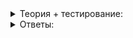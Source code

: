<details>
<summary>Теория + тестирование:</summary>

# Механизм сборки многофайловых проектов

Разберёмся, как работает механизм сборки многофайловых проектов. Вы уже знаете, что этот процесс называется компиляцией. Компилятор — переводчик с языка С++ на язык компьютера. Процессор, который выполняет вычисления, понимает только простые команды. Он не знает, что такое класс или функция. Он умеет читать команды из памяти, перемещаться по ней, складывать и вычитать числа. Компилятор «переводит»‎ в три этапа.

### Этап 1. Препроцессинг

С этим этапом вы знакомы, хоть и не знали его название. Во время препроцессинга компилятор читает код как текст, не вникая в суть. Он проходит файл за файлом и обрабатывает так называемые директивы препроцессора. Пример директивы —  `#include`, которая просто подменяется текстом из другого файла. Основной признак директивы — знак #. По окончанию этого этапа у вас будут файлы с расширением .ii (или просто .i).

### Этап 2. Собственно компиляция

Есть неоднозначность в том, что весь процесс называется так же, как его отдельный этап. Но обычно всё понятно из контекста.

Задачи на этапе компиляции:

-   Проверить каждый файл на наличие ошибок в синтаксисе языка.
-   Проверить типы выражений, параметров, переменных и их соответствие друг другу. Простой пример такой проверки — ошибка компиляции, возникающая, когда вы пытаетесь передать параметр в функцию, которая не принимает параметры. Код не скомпилируется.
-   Оптимизация. Не всё, что вы пишете, станет инструкцией для процессора. Компилятор может что-нибудь убрать, чтобы избежать лишних действий. Например, вы создали переменную, но никогда её не используете. Компилятор это видит и может её просто проигнорировать. Или у вас есть условие, которое всегда выполняется. Так, вызовы функции  `Foo`  с точки зрения компилятора будут бесполезны, и он их оптимизирует:

```cpp
void Foo() {
	  bool x = true;
	  if (x) {
			  return;
		}
}

```

На этом этапе ваши файлы переводятся с языка С++ в команды для процессора. На выходе получаются объектные файлы с расширением .o.

### Этап 3. Компоновка

На этапе компиляции могло получиться несколько объектных файлов, но пока они не связаны в одну программу. Этим занимается компоновщик. Чтобы понять принцип работы компоновщика, представим каждый объектный файл как страну. У неё есть ресурс, который она может экспортировать. А другого ресурса ей не хватает, и она вынуждена его импортировать.

Предположим, у нас три объектных файла. Напишем их на псевдокоде, немного похожем на С++, но вспомним, что на самом деле объектные файлы — это команды на языке процессора.

brasil.o

```cpp
// Функция, которая возвращает кофе
Coffee GetCoffee() {
		Oil oil = GetOil();
		Sun sun;
    Water water;
		Coffee coffee = oil + sun + water;
    return coffee;
}

// Вектор очень талантливых игроков в футбол
vector<FootballPlayers> talented_football_players;

```

india.o

```cpp
// Немного ассан йоги
enum class Assana {
    SHAVASANA,
    TADASANA,
    VRIKSHASANA
}

// Вектор программистов, ищущих работу
vector<SoftwareDevelopers> indian_software_developers;

```

norway.o

```cpp
// Просто функция, которая возвращает нефть
Oil GetOil() {
    Oil oil;
	  return oil;
}

// Йога на фьордах для всех желающих
void DoYoga() {
	  Do(SHAVASANA);
    Do(TADASANA);
	  Do(VRIKSHASANA);
}

// Небольшой норвежский клуб играет в футбол
void PlayFootball() {
	  Play(talented_football_players);
}

// Чашечка кофе с утра
void DrinkCoffee() {
	  Coffee coffee = GetCoffee();
    Drink(coffee);
}

```

### Таблица импорта/экспорта Бразилии

|**Экспорт**|**Импорт**|
|--|--|
|**Coffee GetCoffee()**|Oil GetOil()|
|**vector  talented_football_players**|

### Таблица импорта/экспорта Индии

|**Экспорт**|**Импорт**|
|--|--|
|**Assana::SHAVASANA, Assana::TADASANA, Assana::VRIKSHASANA**|
|**vector  indian_software_developers**|

### Таблица импорта/экспорта Норвегии

|**Экспорт**|**Импорт**|
|--|--|
|**Oil GetOil()**|Assana::SHAVASANA, Assana::TADASANA, Assana::VRIKSHASANA|
|**void DoYoga()**|vector  talented_football_players|
|**void PlayFootball()**|Coffee GetCoffee()|
**void DrinkCoffee()**|

![1.png](https://github.com/AYglazk0v/practicum_Cpp_developer/blob/main/sprint4/%D0%A0%D0%B0%D1%81%D0%BF%D1%80%D0%B5%D0%B4%D0%B5%D0%BB%D0%B5%D0%BD%D0%B8%D0%B5_%D0%BA%D0%BE%D0%B4%D0%B0_%D0%BF%D0%BE_%D1%84%D0%B0%D0%B9%D0%BB%D0%B0%D0%BC/%D0%9C%D0%B5%D1%85%D0%B0%D0%BD%D0%B8%D0%B7%D0%BC_%D1%81%D0%B1%D0%BE%D1%80%D0%BA%D0%B8_%D0%BC%D0%BD%D0%BE%D0%B3%D0%BE%D1%84%D0%B0%D0%B9%D0%BB%D0%BE%D0%B2%D1%8B%D1%85_%D0%BF%D1%80%D0%BE%D0%B5%D0%BA%D1%82%D0%BE%D0%B2/1.png?raw=true)

Компоновщик определяет, какой файл экспортировать и чего не хватает. После этого для каждого пункта импорта компоновщик ищет подходящий пункт экспорта. Функцию  `GetOil()`, которая нужна Бразилии, компоновщик найдёт в Норвегии. Ассаны йоги для Норвегии — у Индии, а футболистов и кофе — у Бразилии. Каждый запрос на импорт найдёт свой экспорт. Неопределённостей не осталось, процесс компоновки прошёл успешно.

Теперь вы знаете, как работает компоновщик, и можете понять суть правила об одном определении. Когда есть два определения для одного и того же, компоновщик просто не может понять, какое из них он должен взять, и сообщает об ошибке. Будь у нас две функции  `GetCoffee`, увидели бы именно такую ошибку.

После того как компоновщик закончил работу, получаем один файл, готовый к исполнению. Обычно он имеет расширение .exe.

### Сводная таблица по этапам сборки многофайлового проекта

|**Название этапа**|**Что происходит**|
|--|--|
|Препроцессинг|Замена директив препроцессора на текст (пример: замена  `#include`  на текст файла)|
|Компиляция|Проверка синтаксиса, соответствия типов, оптимизация, перевод кода в машинные команды|
|Компоновка|Поиск для каждого «‎импорта»‎ своего «экспорта»|

----------

Укажите ошибки в этой программе

```cpp
/*1*/ #include <string>
/*2*/ 
/*3*/ using namespace std;
/*4*/ 
/*5*/ class Foo {
/*6*/     int Bar(string action);
/*7*/     void Buz(vector data);
/*8*/ }

```

```cpp
/*9*/  #include "Foo.h"
/*11*/ 
/*12*/  void Do();
/*13*/ 
/*14*/  int Foo::Bar(vector<int> action) {
/*15*/      Do();
/*16*/	    return 0.3;
/*17*/  }

```

-   `/*1*/`  — ошибка компоновки. Подключена библиотека, которая не используется.
    
-   `/*1*/`— ошибка препроцессора. Неверный синтаксис. Должно быть  `#include "string"`.
    
-   `/*5*/`  — ошибка компиляции. Неверный синтаксис. Скобка должна быть на новой строчке.
    
-   `/*7*/`  — ошибка компоновки. Не хватает библиотеки для  `vector`.
    
-   `/*7*/`  — ошибка компиляции. Не хватает библиотеки для  `vector`.
    
-   `/*7*/`  — ошибка компиляции. Вектор — шаблон; должен быть указан тип данных.
    
-   `/*7*/`— ошибка компоновки. Метод  `Buz`  нигде не определён.
    
-   `/*8*/`  — ошибка компиляции. Не хватает  `;`.
    
-   `/*9*/`  — ошибка препроцессинга. Должно быть  `#include "Foo.cpp"`.
    
-   `/*14*/`  — ошибка компоновки. Тип аргумента, указанный в объявлении, не совпадает с типом в определении.
    
-   `/*14*/`— ошибка компиляции. Тип аргумента, указанный в объявлении, не совпадает с типом в определении.
    
-   `/*15*/`  — ошибка компоновки. Функция  `Do`  не определена.
    
-   `/*16*/`— ошибка компиляции. 0,3 не может быть возвращено, если указан тип возвращаемого значения  `int`.
    
-   `/*17*/`  — ошибка компиляции. Не хватает  `;`.

</details>

<details>
<summary>Ответы:</summary>

# Ответы на задания

----------

Укажите ошибки в этой программе

```cpp
/*1*/ #include <string>
/*2*/ 
/*3*/ using namespace std;
/*4*/ 
/*5*/ class Foo {
/*6*/     int Bar(string action);
/*7*/     void Buz(vector data);
/*8*/ }

```

```cpp
/*9*/  #include "Foo.h"
/*11*/ 
/*12*/  void Do();
/*13*/ 
/*14*/  int Foo::Bar(vector<int> action) {
/*15*/      Do();
/*16*/	    return 0.3;
/*17*/  }

```

-   **(-)**  `/*1*/`  — ошибка компоновки. Подключена библиотека, которая не используется.
    
    -   Библиотека  `string`  в файле используется.
-   **(-)**  `/*1*/`— ошибка препроцессора. Неверный синтаксис. Должно быть  `#include "string"`.
    
    -   Синтаксис верный. Библиотека  `string`  стандартная и должна быть написана в треугольных скобках.
-   **(-)**  `/*5*/`  — ошибка компиляции. Неверный синтаксис. Скобка должна быть на новой строчке.
    
    -   С точки зрения компилятора это не ошибка.
-   **(-)**  `/*7*/`  — ошибка компоновки. Не хватает библиотеки для  `vector`.
    
    -   Это не ошибка компоновки. Такая ошибка появится ещё на этапе компиляции: без соответствующей библиотеки компилятор не поймёт, что такое  `vector`.
-   **(+)**  `/*7*/`  — ошибка компиляции. Не хватает библиотеки для  `vector`.
    
    -   Верно. Без подключения соответствующей библиотеки компилятор не понимает, что такое  `vector`.
-   **(+)**  `/*7*/`  — ошибка компиляции. Вектор — шаблон; должен быть указан тип данных.
    
    -   Верно!
-   **(-)**  `/*7*/`— ошибка компоновки. Метод  `Buz`  нигде не определён.
    
    -   Не ошибка, так как никто этот метод не вызывает. Ни компилятор, ни компоновщик не будут искать определение такого метода.
-   **(+)**  `/*8*/`  — ошибка компиляции. Не хватает  `;`.
    
    -   Верно. Компилятор ждёт этот символ после определения класса.
-   **(-)**  `/*9*/`  — ошибка препроцессинга. Должно быть  `#include "Foo.cpp"`.
    
    -   Если подключить  `#include "Foo.cpp"`, во время препроцессинга файл будет включён сам в себя.  `#include "Foo.h"`  — абсолютно верно.
-   **(-)**  `/*14*/`  — ошибка компоновки. Тип аргумента, указанный в объявлении, не совпадает с типом в определении.
    
    -   Это ошибка не компоновки, а компиляции. Функция объявлена и определена в одном модуле. Экспорта или импорта нет. Компилятор увидит несоответствие.
-   **(+)**  `/*14*/`— ошибка компиляции. Тип аргумента, указанный в объявлении, не совпадает с типом в определении.
    
    -   Верно. Функция объявлена и определена в одном модуле. Компилятор увидит несоответствие.
-   **(+)**  `/*15*/`  — ошибка компоновки. Функция  `Do`  не определена.
    
    -   Верно. У функции  `Do`  есть объявление, поэтому компилятор не найдёт ошибку. Но когда компоновщик начнёт работу, обнаружится, что функции  `Do`  в программе нет. Её никто не экспортирует.
-   **(-)**  `/*16*/`— ошибка компиляции. 0,3 не может быть возвращено, если указан тип возвращаемого значения  `int`.
    
    -   Это не ошибка с точки зрения процесса компиляции. Программа скомпилируется и запустится, но результат может быть не таким, как вы ждёте. 0,3 будет просто конвертировано в  `integer`, и функция вернёт 0.
-   **(-)**  `/*17*/`  — ошибка компиляции. Не хватает  `;`.
    
    -   Это не ошибка. После тела функции  `;`  ставить не нужно.

</details>
